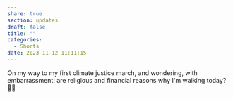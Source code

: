 ```yaml
---
share: true
section: updates
draft: false
title: ""
categories:
  - Shorts
date: 2023-11-12 11:11:15
---
```


On my way to my first climate justice march, and wondering, with embarrassment: are religious and financial reasons why I'm walking today? 🤔😂
